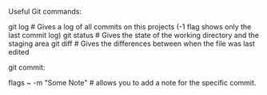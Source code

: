 Useful Git commands:

git log     # Gives a log of all commits on this projects (-1 flag shows only the last commit log) 
git status  # Gives the state of the working directory and the staging area
git diff    # Gives the differences between when the file was last edited

git commit:

flags ~
-m "Some Note" # allows you to add a note for the specific commit. 
